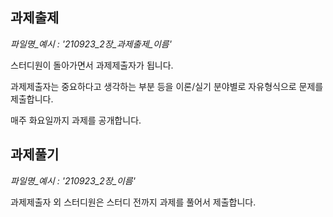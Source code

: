 ## 과제출제
_파일명_예시 : '210923_2장_과제출제_이름'_

스터디원이 돌아가면서 과제제출자가 됩니다.

과제제출자는 중요하다고 생각하는 부분 등을 이론/실기 분야별로 자유형식으로 문제를 제출합니다.

매주 화요일까지 과제를 공개합니다.

## 과제풀기
_파일명_예시 : '210923_2장_이름'_

과제제출자 외 스터디원은 스터디 전까지 과제를 풀어서 제출합니다.
